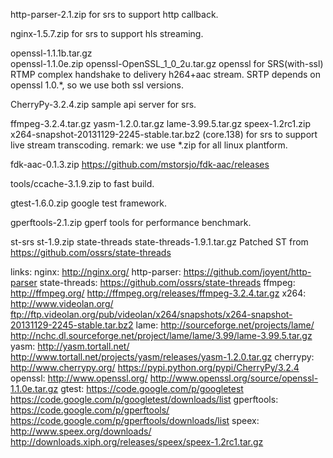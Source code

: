 http-parser-2.1.zip
    for srs to support http callback.

nginx-1.5.7.zip
    for srs to support hls streaming.

openssl-1.1.1b.tar.gz    
openssl-1.1.0e.zip
openssl-OpenSSL_1_0_2u.tar.gz
    openssl for SRS(with-ssl) RTMP complex handshake to delivery h264+aac stream.
    SRTP depends on openssl 1.0.*, so we use both ssl versions.

CherryPy-3.2.4.zip
    sample api server for srs.

ffmpeg-3.2.4.tar.gz
yasm-1.2.0.tar.gz
lame-3.99.5.tar.gz
speex-1.2rc1.zip
x264-snapshot-20131129-2245-stable.tar.bz2 (core.138)
    for srs to support live stream transcoding.
    remark: we use *.zip for all linux plantform.

fdk-aac-0.1.3.zip
    https://github.com/mstorsjo/fdk-aac/releases

tools/ccache-3.1.9.zip
    to fast build.
    
gtest-1.6.0.zip
    google test framework.
    
gperftools-2.1.zip
    gperf tools for performance benchmark.

st-srs
st-1.9.zip
state-threads
state-threads-1.9.1.tar.gz
    Patched ST from https://github.com/ossrs/state-threads

links:
    nginx:
        http://nginx.org/
    http-parser:
        https://github.com/joyent/http-parser
    state-threads:
        https://github.com/ossrs/state-threads
    ffmpeg: 
        http://ffmpeg.org/ 
        http://ffmpeg.org/releases/ffmpeg-3.2.4.tar.gz
    x264: 
        http://www.videolan.org/ 
        ftp://ftp.videolan.org/pub/videolan/x264/snapshots/x264-snapshot-20131129-2245-stable.tar.bz2
    lame: 
        http://sourceforge.net/projects/lame/ 
        http://nchc.dl.sourceforge.net/project/lame/lame/3.99/lame-3.99.5.tar.gz
    yasm:
        http://yasm.tortall.net/
        http://www.tortall.net/projects/yasm/releases/yasm-1.2.0.tar.gz
    cherrypy:
        http://www.cherrypy.org/
        https://pypi.python.org/pypi/CherryPy/3.2.4
    openssl:
        http://www.openssl.org/
        http://www.openssl.org/source/openssl-1.1.0e.tar.gz
    gtest:
        https://code.google.com/p/googletest
        https://code.google.com/p/googletest/downloads/list
    gperftools:
        https://code.google.com/p/gperftools/
        https://code.google.com/p/gperftools/downloads/list
    speex:
        http://www.speex.org/downloads/
        http://downloads.xiph.org/releases/speex/speex-1.2rc1.tar.gz

